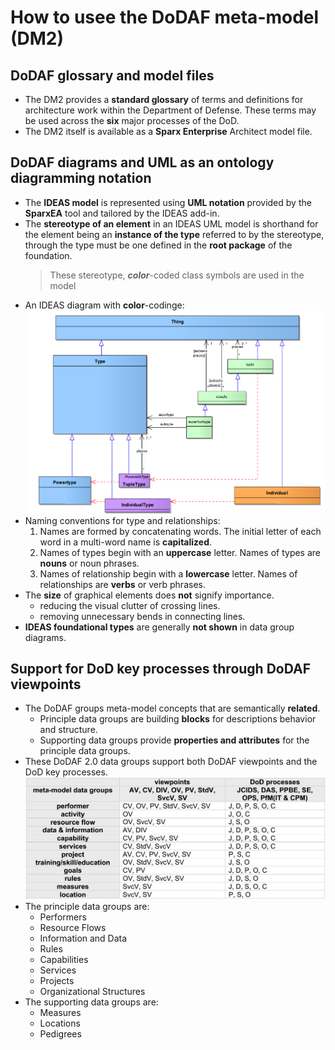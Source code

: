 # How to usee the DoDAF meta-model \(DM2\)

## DoDAF glossary and model files

* The DM2 provides a **standard glossary** of terms and definitions for architecture work within the Department of Defense. These terms may be used across the **six** major processes of the DoD.
* The DM2 itself is available as a **Sparx Enterprise** Architect model file.

## DoDAF diagrams and UML as an ontology diagramming notation

* The **IDEAS model** is represented using **UML notation** provided by the **SparxEA** tool and tailored by the IDEAS add-in.
* The **stereotype of an element** in an IDEAS UML model is shorthand for the element being an **instance of the type** referred to by the stereotype, through the type must be one defined in the **root package** of the foundation.
  > These stereotype, _**color**_-coded class symbols are used in the model
* An IDEAS diagram with **color**-codinge:
  ![](/assets/IDEAS-with-color-coding.png)
* Naming conventions for type and relationships:
  1. Names are formed by concatenating words. The initial letter of each word in a multi-word name is **capitalized**.
  2. Names of types begin with an **uppercase** letter. Names of types are **nouns** or noun phrases.
  3. Names of relationship begin with a **lowercase** letter. Names of relationships are **verbs** or verb phrases.
* The **size** of graphical elements does **not** signify importance.
  * reducing the visual clutter of crossing lines.
  * removing unnecessary bends in connecting lines.
* **IDEAS foundational types** are generally **not shown** in data group diagrams.

## Support for DoD key processes through DoDAF viewpoints

* The DoDAF groups meta-model concepts that are semantically **related**.
  * Principle data groups are building **blocks** for descriptions behavior and structure.
  * Supporting data groups provide **properties and attributes** for the principle data groups.
* These DoDAF 2.0 data groups support both DoDAF viewpoints and the DoD key processes.
  ![](/assets/data-groups.png)
* The principle data groups are:
  * Performers 
  * Resource Flows
  * Information and Data
  * Rules
  * Capabilities
  * Services
  * Projects
  * Organizational Structures
* The supporting data groups are:
  * Measures
  * Locations
  * Pedigrees



